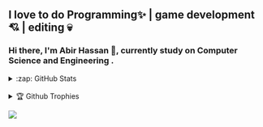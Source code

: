 ## I love to do Programming✨ | game development💘 | editing 💀
### Hi there, I'm Abir Hassan 👦, currently study on Computer Science and Engineering .

<details>
  <summary>:zap: GitHub Stats</summary>
  <img align="left" alt="Abir's GitHub Stats" src="https://github-readme-stats.vercel.app/api?username=XAbirHasan&&show_icons=true&hide_border=true">
</details>
<br>
<details>
  <summary>🏆 Github Trophies </summary>
  <img align="left" alt="Abir's Github Trophies" src="https://github-profile-trophy.vercel.app/?username=XAbirHasan&&show_icons=true">
</details>

![](https://komarev.com/ghpvc/?username=XAbirHasan&color=brightgreen)

<!--
**XAbirHasan/XAbirHasan** is a ✨ _special_ ✨ repository because its `README.md` (this file) appears on your GitHub profile.

Here are some ideas to get you started:

- 🔭 I’m currently working on ...
- 🌱 I’m currently learning ...
- 👯 I’m looking to collaborate on ...
- 🤔 I’m looking for help with ...
- 💬 Ask me about ...
- 📫 How to reach me: ...
- 😄 Pronouns: ...
- ⚡ Fun fact: ...
-->
